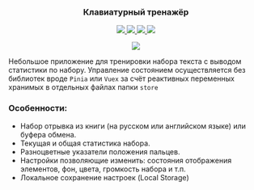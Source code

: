 <h3 align="center">
Клавиатурный тренажёр
</h3>

<p align="center">
  <a href="https://vuejs.org/">
    <img src="https://img.shields.io/badge/Vue-3.2.37-blue?style=plastic&logo=vuedotjs"/>
  </a>
  <a href="https://vitejs.dev/">
    <img src="https://img.shields.io/badge/Vite-3.0.0-blue?style=plastic&logo=vite"/>
  </a>
  <a href="https://prettier.io/">
    <img src="https://img.shields.io/badge/Prettier-2.6.0-blue?style=plastic&logo=prettier"/>
  </a>
  <a href="https://eslint.org/">
    <img src="https://img.shields.io/badge/ESLint-8.11.0-blue?style=plastic&logo=eslint"/>
  </a>
</p>

<div align="center">
  <img src="https://user-images.githubusercontent.com/96790009/227899478-5f3bd741-d642-4431-af73-d15dc4657346.png"/>
</div>

Небольшое приложение для тренировки набора текста с выводом статистики по набору. Управление состоянием осуществляется без библиотек вроде `Pinia` или `Vuex` за счёт реактивных переменных хранимых в отдельных файлах папки `store`

### Особенности:

- Набор отрывка из книги (на русском или английском языке) или буфера обмена.
- Текущая и общая статистика набора.
- Разноцветные указатели положения пальцев.
- Настройки позволяющие изменить: состояния отображения элементов, фон, цвета, громкость набора и т.п.
- Локальное сохранение настроек (Local Storage)
